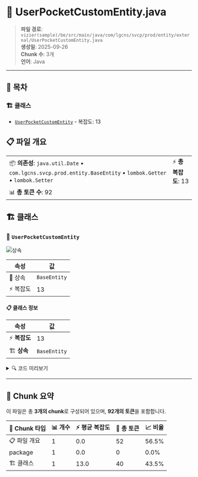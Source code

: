 # 📄 UserPocketCustomEntity.java

> **파일 경로**: `vizier(sample)/be/src/main/java/com/lgcns/svcp/prod/entity/external/UserPocketCustomEntity.java`  
> **생성일**: 2025-09-26  
> **Chunk 수**: 3개  
> **언어**: Java
---

## 📑 목차

### 🏗️ 클래스
- [`UserPocketCustomEntity`](#class-userpocketcustomentity) - 복잡도: 13

## 📋 파일 개요

| | |
|--|--|
| 📦 **의존성**: `java.util.Date` • `com.lgcns.svcp.prod.entity.BaseEntity` • `lombok.Getter` • `lombok.Setter` | ⚡ **총 복잡도**: 13 |
| 📊 **총 토큰 수**: 92 |  |



## 🏗️ 클래스

### <a id="class-userpocketcustomentity"></a>🎯 `UserPocketCustomEntity`

![상속](https://img.shields.io/badge/상속-1개-blue)

| 속성 | 값 |
|------|----|
| 🧬 상속 | `BaseEntity` |
| ⚡ 복잡도 | 13 |



#### 📋 클래스 정보

| 속성 | 값 |
|------|----|
| ⚡ **복잡도** | 13 || 📍 **라인 범위** | 12-12 |
| 🏗️ **상속** | `BaseEntity` || 🏷️ **태그** | `class, java` |

<details>
<summary>🔍 코드 미리보기</summary>

```java
public class UserPocketCustomEntity extends BaseEntity {
	
	private String objUuid;
	private String objCode;
	private String objName;
	private String itemCode;
	private String lctgrItemCode;
	private String lctgrItemName;
	private String mctgrItemCode;
	private Date itemValidStartDtm;
	private Date itemValidEndDtm;
	private String offerGroupTypeCode;
	private String subType;
}...
```

**Chunk 정보**
- 🆔 **ID**: `3cba59bac434`
- 📍 **라인**: 12-12
- 📊 **토큰**: 40
- 🏷️ **태그**: `class, java`

</details>

---





## 🧩 Chunk 요약

이 파일은 총 **3개의 chunk**로 구성되어 있으며, **92개의 토큰**을 포함합니다.

| 🧩 Chunk 타입 | 📊 개수 | ⚡ 평균 복잡도 | 📝 총 토큰 | 📈 비율 |
|---------------|--------|-------------|----------|--------|
| 📋 파일 개요 | 1 | 0.0 | 52 | 56.5% |
| package | 1 | 0.0 | 0 | 0.0% |
| 🏗️ 클래스 | 1 | 13.0 | 40 | 43.5% |

